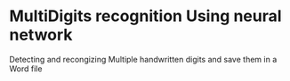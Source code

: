 # MultiDigits recognition Using neural network
 Detecting and recongizing Multiple handwritten digits and save them in a Word file
